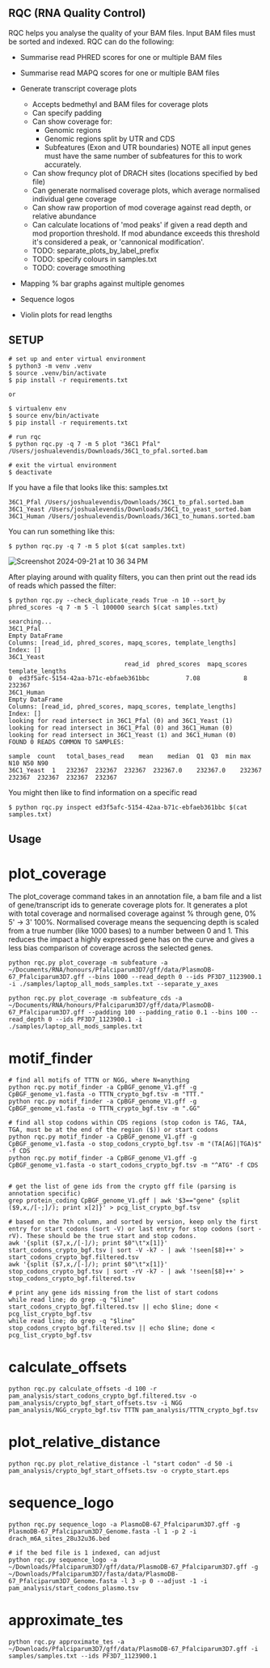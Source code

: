 ## RQC (RNA Quality Control)

RQC helps you analyse the quality of your BAM files. Input BAM files must be sorted and indexed. RQC can do the following:

* Summarise read PHRED scores for one or multiple BAM files
* Summarise read MAPQ scores for one or multiple BAM files
* Generate transcript coverage plots
    * Accepts bedmethyl and BAM files for coverage plots
    * Can specify padding
    * Can show coverage for: 
        * Genomic regions
        * Genomic regions split by UTR and CDS
        * Subfeatures (Exon and UTR boundaries) NOTE all input genes must have the same number of subfeatures for this to work accurately.
    * Can show frequncy plot of DRACH sites (locations specified by bed file)
    * Can generate normalised coverage plots, which average normalised individual gene coverage
    * Can show raw proportion of mod coverage against read depth, or relative abundance
    * Can calculate locations of 'mod peaks' if given a read depth and mod proportion threshold. If mod abundance exceeds this threshold it's considered a peak, or 'cannonical modification'.
    * TODO: separate_plots_by_label_prefix
    * TODO: specify colours in samples.txt
    * TODO: coverage smoothing


* Mapping % bar graphs against multiple genomes
* Sequence logos
* Violin plots for read lengths


## SETUP
```
# set up and enter virtual environment
$ python3 -m venv .venv
$ source .venv/bin/activate
$ pip install -r requirements.txt

or

$ virtualenv env
$ source env/bin/activate
$ pip install -r requirements.txt

# run rqc
$ python rqc.py -q 7 -m 5 plot "36C1 Pfal" /Users/joshualevendis/Downloads/36C1_to_pfal.sorted.bam

# exit the virtual environment
$ deactivate
```
If you have a file that looks like this:
samples.txt
```
36C1_Pfal /Users/joshualevendis/Downloads/36C1_to_pfal.sorted.bam 
36C1_Yeast /Users/joshualevendis/Downloads/36C1_to_yeast_sorted.bam 
36C1_Human /Users/joshualevendis/Downloads/36C1_to_humans.sorted.bam
```
You can run something like this:
```
$ python rqc.py -q 7 -m 5 plot $(cat samples.txt)
```
![Screenshot 2024-09-21 at 10 36 34 PM](https://github.com/user-attachments/assets/9eab357d-b738-48aa-b24b-7f32687c2180)


After playing around with quality filters, you can then print out the read ids of reads which passed the filter:
```
$ python rqc.py --check_duplicate_reads True -n 10 --sort_by phred_scores -q 7 -m 5 -l 100000 search $(cat samples.txt)

searching...
36C1_Pfal
Empty DataFrame
Columns: [read_id, phred_scores, mapq_scores, template_lengths]
Index: []
36C1_Yeast
                                read_id  phred_scores  mapq_scores  template_lengths
0  ed3f5afc-5154-42aa-b71c-ebfaeb361bbc          7.08            8            232367
36C1_Human
Empty DataFrame
Columns: [read_id, phred_scores, mapq_scores, template_lengths]
Index: []
looking for read intersect in 36C1_Pfal (0) and 36C1_Yeast (1)
looking for read intersect in 36C1_Pfal (0) and 36C1_Human (0)
looking for read intersect in 36C1_Yeast (1) and 36C1_Human (0)
FOUND 0 READS COMMON TO SAMPLES:

sample	count	total_bases_read	mean	median	Q1	Q3	min	max	N10	N50	N90	
36C1_Yeast	1	232367	232367	232367	232367.0	232367.0	232367	232367	232367	232367	232367	
```


You might then like to find information on a specific read
```
$ python rqc.py inspect ed3f5afc-5154-42aa-b71c-ebfaeb361bbc $(cat samples.txt)
```

## Usage

# plot_coverage

The plot_coverage command takes in an annotation file, a bam file and a list of gene/transcript ids to generate coverage plots for. It generates a plot with total coverage and normalised coverage against % through gene, 0% 5' -> 3' 100%. Normalised coverage means the sequencing depth is scaled from a true number (like 1000 bases) to a number between 0 and 1. This reduces the impact a highly expressed gene has on the curve and gives a less bias comparison of coverage across the selected genes.

```
python rqc.py plot_coverage -m subfeature -a ~/Documents/RNA/honours/Pfalciparum3D7/gff/data/PlasmoDB-67_Pfalciparum3D7.gff --bins 1000 --read_depth 0 --ids PF3D7_1123900.1 -i ./samples/laptop_all_mods_samples.txt --separate_y_axes

python rqc.py plot_coverage -m subfeature_cds -a ~/Documents/RNA/honours/Pfalciparum3D7/gff/data/PlasmoDB-67_Pfalciparum3D7.gff --padding 100 --padding_ratio 0.1 --bins 100 --read_depth 0 --ids PF3D7_1123900.1 -i ./samples/laptop_all_mods_samples.txt
```

# motif_finder

```
# find all motifs of TTTN or NGG, where N=anything
python rqc.py motif_finder -a CpBGF_genome_V1.gff -g CpBGF_genome_v1.fasta -o TTTN_crypto_bgf.tsv -m "TTT."
python rqc.py motif_finder -a CpBGF_genome_V1.gff -g CpBGF_genome_v1.fasta -o TTTN_crypto_bgf.tsv -m ".GG"

# find all stop codons within CDS regions (stop codon is TAG, TAA, TGA, must be at the end of the region ($)) or start codons
python rqc.py motif_finder -a CpBGF_genome_V1.gff -g CpBGF_genome_v1.fasta -o stop_codons_crypto_bgf.tsv -m "(TA[AG]|TGA)$" -f CDS
python rqc.py motif_finder -a CpBGF_genome_V1.gff -g CpBGF_genome_v1.fasta -o start_codons_crypto_bgf.tsv -m "^ATG" -f CDS


# get the list of gene ids from the crypto gff file (parsing is annotation specific)
grep protein_coding CpBGF_genome_V1.gff | awk '$3=="gene" {split ($9,x,/[-;]/); print x[2]}' > pcg_list_crypto_bgf.tsv

# based on the 7th column, and sorted by version, keep only the first entry for start codons (sort -V) or last entry for stop codons (sort -rV). These should be the true start and stop codons.
awk '{split ($7,x,/[-]/); print $0"\t"x[1]}' start_codons_crypto_bgf.tsv | sort -V -k7 - | awk '!seen[$8]++' > start_codons_crypto_bgf.filtered.tsv
awk '{split ($7,x,/[-]/); print $0"\t"x[1]}' stop_codons_crypto_bgf.tsv | sort -rV -k7 - | awk '!seen[$8]++' > stop_codons_crypto_bgf.filtered.tsv

# print any gene ids missing from the list of start codons 
while read line; do grep -q "$line" start_codons_crypto_bgf.filtered.tsv || echo $line; done < pcg_list_crypto_bgf.tsv
while read line; do grep -q "$line" stop_codons_crypto_bgf.filtered.tsv || echo $line; done < pcg_list_crypto_bgf.tsv
```

# calculate_offsets

```
python rqc.py calculate_offsets -d 100 -r pam_analysis/start_codons_crypto_bgf.filtered.tsv -o pam_analysis/crypto_bgf_start_offsets.tsv -i NGG pam_analysis/NGG_crypto_bgf.tsv TTTN pam_analysis/TTTN_crypto_bgf.tsv
```

# plot_relative_distance
```
python rqc.py plot_relative_distance -l "start codon" -d 50 -i pam_analysis/crypto_bgf_start_offsets.tsv -o crypto_start.eps
```

# sequence_logo
```
python rqc.py sequence_logo -a PlasmoDB-67_Pfalciparum3D7.gff -g PlasmoDB-67_Pfalciparum3D7_Genome.fasta -l 1 -p 2 -i drach_m6A_sites_28u32u36.bed

# if the bed file is 1 indexed, can adjust
python rqc.py sequence_logo -a ~/Downloads/Pfalciparum3D7/gff/data/PlasmoDB-67_Pfalciparum3D7.gff -g ~/Downloads/Pfalciparum3D7/fasta/data/PlasmoDB-67_Pfalciparum3D7_Genome.fasta -l 3 -p 0 --adjust -1 -i pam_analysis/start_codons_plasmo.tsv
```

# approximate_tes
```
python rqc.py approximate_tes -a ~/Downloads/Pfalciparum3D7/gff/data/PlasmoDB-67_Pfalciparum3D7.gff -i samples/samples.txt --ids PF3D7_1123900.1
```
